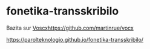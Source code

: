 # fonetika-transskribilo
Bazita sur [Voscx](https://github.com/martinrue/vocx)https://github.com/martinrue/vocx

https://parolteknologio.github.io/fonetika-transskribilo/
